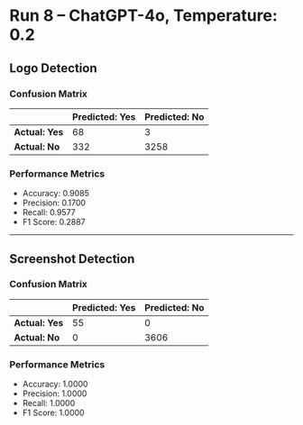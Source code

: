 # Run 8 – ChatGPT-4o, Temperature: 0.2

## Logo Detection

### Confusion Matrix

|                | Predicted: Yes | Predicted: No |
|----------------|----------------|---------------|
| **Actual: Yes** | 68             | 3             |
| **Actual: No**  | 332            | 3258          |

### Performance Metrics

- Accuracy: 0.9085  
- Precision: 0.1700  
- Recall: 0.9577  
- F1 Score: 0.2887  

---

## Screenshot Detection

### Confusion Matrix

|                | Predicted: Yes | Predicted: No |
|----------------|----------------|---------------|
| **Actual: Yes** | 55             | 0             |
| **Actual: No**  | 0              | 3606          |

### Performance Metrics

- Accuracy: 1.0000  
- Precision: 1.0000  
- Recall: 1.0000  
- F1 Score: 1.0000  
